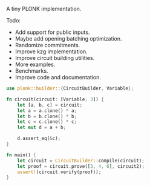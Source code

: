 A tiny PLONK implementation.

Todo:
- Add support for public inputs.
- Maybe add opening batching optimization.
- Randomize commitments.
- Improve kzg implementation.
- Improve circuit building utilities.
- More examples.
- Benchmarks.
- Improve code and documentation.

```rust 
use plonk::builder::{CircuitBuilder, Variable};

fn circuit(circuit: [Variable; 3]) {
    let [a, b, c] = circuit;
    let a = a.clone() * a;
    let b = b.clone() * b;
    let c = c.clone() * c;
    let mut d = a + b;

    d.assert_eq(&c);
}

fn main() {
    let circuit = CircuitBuilder::compile(circuit);
    let proof = circuit.prove([3, 4, 6], circuit2);
    assert!(circuit.verify(proof));
}
```